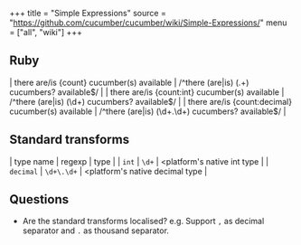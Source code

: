 +++
title = "Simple Expressions"
source = "https://github.com/cucumber/cucumber/wiki/Simple-Expressions/"
menu = ["all", "wiki"]
+++

## Ruby

| there are/is {count} cucumber(s) available         | /^there (are|is) (.+) cucumbers? available$/  |
| there are/is {count:int} cucumber(s) available     | /^there (are|is) (\d+) cucumbers? available$/ |
| there are/is {count:decimal} cucumber(s) available | /^there (are|is) (\d+\.\d+) cucumbers? available$/ |

## Standard transforms

| type name      | regexp      | type                            |
| `int`          | `\d+`       | <platform's native int type     |
| `decimal`      | `\d+\.\d+`  | <platform's native decimal type |

## Questions

- Are the standard transforms localised? e.g. Support `,` as decimal separator and `.` as thousand separator.
